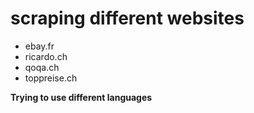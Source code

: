 # scraping different websites

- ebay.fr
- ricardo.ch
- qoqa.ch
- toppreise.ch

**Trying to use different languages**

